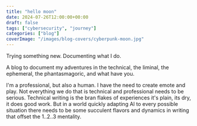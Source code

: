 ```yaml
---
title: "hello moon"
date: 2024-07-26T12:00:00+00:00
draft: false
tags: ["cybersecurity", "journey"]
categories: ["blog"]
coverImage: "/images/blog-covers/cyberpunk-moon.jpg"
---
```


Trying something new. Documenting what I do. 

A blog to document my adventures in the technical, the liminal, the ephemeral, the phantasmagoric, and what have you.

I'm a professional, but also a human. I have the need to create emote and play. Not everything we do that is technical and professional needs to be serious. Technical writing is the bran flakes of experiences it's plain, its dry, it does good work. But in a world quickly adapting AI to every possible situation there needs to be some succulent flavors and dynamics in writing that offset the 1..2..3 mentality. 





